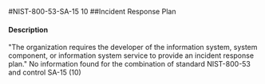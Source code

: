 #NIST-800-53-SA-15 10
##Incident Response Plan
#### Description
"The organization requires the developer of the information system, system component, or information system service to provide an incident response plan."
No information found for the combination of standard NIST-800-53 and control SA-15 (10)

